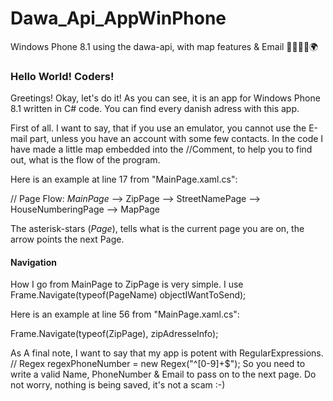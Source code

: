 # Dawa_Api_AppWinPhone
Windows Phone 8.1 using the dawa-api, with map features &amp; Email 📧📜📲📄🌍

### Hello World! Coders!

Greetings! Okay, let's do it! As you can see, it is an app for Windows Phone 8.1 written in C# code.
You can find every danish adress with this app. 

First of all. 
I want to say, that if you use an emulator, you cannot use the E-mail part, unless you have an account with some few contacts.
In the code I have made a little map embedded into the //Comment, to help you to find out, what is the flow of the program.


Here is an example at line 17 from "MainPage.xaml.cs":

// Page Flow: *MainPage* --> ZipPage --> StreetNamePage --> HouseNumberingPage --> MapPage

The asterisk-stars (*Page*), tells what is the current page you are on, the arrow points the next Page.


#### Navigation

How I go from MainPage to ZipPage is very simple. I use Frame.Navigate(typeof(PageName) objectIWantToSend);


Here is an example at line 56 from "MainPage.xaml.cs":

Frame.Navigate(typeof(ZipPage), zipAdresseInfo);


As A final note, I want to say that my app is potent with RegularExpressions. // Regex regexPhoneNumber = new Regex("^[0-9]+$");
So you need to write a valid Name, PhoneNumber & Email to pass on to the next page.
Do not worry, nothing is being saved, it's not a scam :-)
